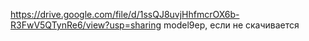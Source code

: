 https://drive.google.com/file/d/1ssQJ8uvjHhfmcrOX6b-R3FwV5QTynRe6/view?usp=sharing model9ep, если не скачивается
